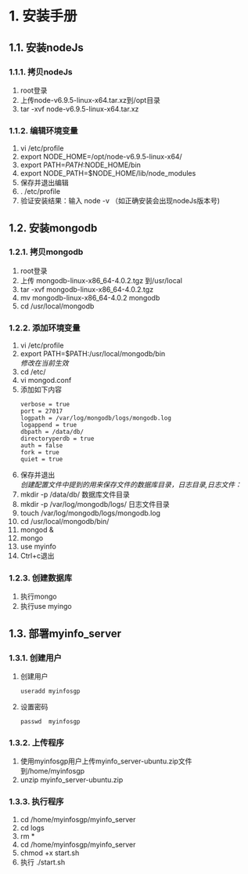 # 1. 安装手册

## 1.1. 安装nodeJs
### 1.1.1. 拷贝nodeJs
  1. root登录  
  2. 上传node-v6.9.5-linux-x64.tar.xz到/opt目录  
  3. tar -xvf node-v6.9.5-linux-x64.tar.xz  
### 1.1.2. 编辑环境变量  
  1. vi /etc/profile
  2. export NODE_HOME=/opt/node-v6.9.5-linux-x64/  
  3. export PATH=$PATH:$NODE_HOME/bin  
  4. export NODE_PATH=$NODE_HOME/lib/node_modules  
  5. 保存并退出编辑  
  6. . /etc/profile
  7. 验证安装结果：输入 node -v  （如正确安装会出现nodeJs版本号)
## 1.2. 安装mongodb
### 1.2.1. 拷贝mongodb
  1. root登录  
  2. 上传 mongodb-linux-x86_64-4.0.2.tgz 到/usr/local  
  3. tar -xvf mongodb-linux-x86_64-4.0.2.tgz  
  4. mv mongodb-linux-x86_64-4.0.2 mongodb  
  5. cd /usr/local/mongodb  

### 1.2.2. 添加环境变量 
  1. vi /etc/profile  
  1. export PATH=$PATH:/usr/local/mongodb/bin  
  *修改在当前生效*  
  1. cd /etc/  
  1. vi mongod.conf  
  1. 添加如下内容  
      ```
      verbose = true  
      port = 27017  
      logpath = /var/log/mongodb/logs/mongodb.log  
      logappend = true  
      dbpath = /data/db/  
      directoryperdb = true  
      auth = false  
      fork = true  
      quiet = true  
      ```
  1.  保存并退出  
  *创建配置文件中提到的用来保存文件的数据库目录，日志目录,日志文件：*  
  1. mkdir -p /data/db/    数据库文件目录  
  1. mkdir -p /var/log/mongodb/logs/   日志文件目录  
  1. touch /var/log/mongodb/logs/mongodb.log  
  1. cd /usr/local/mongodb/bin/  
  1. mongod &   
  1. mongo   
  1. use myinfo  
  1. Ctrl+c退出
### 1.2.3. 创建数据库  
  1. 执行mongo
  2. 执行use myingo
## 1.3. 部署myinfo_server
### 1.3.1. 创建用户
  1. 创建用户  
      ``` 
      useradd myinfosgp
      ```
  2. 设置密码   
      ```
      passwd  myinfosgp
      ```
### 1.3.2. 上传程序  
  1. 使用myinfosgp用户上传myinfo_server-ubuntu.zip文件到/home/myinfosgp  
  2. unzip myinfo_server-ubuntu.zip  
### 1.3.3. 执行程序
  1. cd /home/myinfosgp/myinfo_server  
  2. cd logs  
  3. rm *  
  4. cd /home/myinfosgp/myinfo_server   
  5.  chmod +x start.sh  
  6.  执行 ./start.sh  
